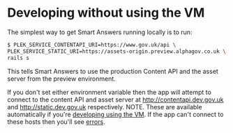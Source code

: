 # Developing without using the VM

The simplest way to get Smart Answers running locally is to run:

```bash
$ PLEK_SERVICE_CONTENTAPI_URI=https://www.gov.uk/api \
PLEK_SERVICE_STATIC_URI=https://assets-origin.preview.alphagov.co.uk \
rails s
```

This tells Smart Answers to use the production Content API and the asset server from the preview environment.

If you don't set either environment variable then the app will attempt to connect to the content API and asset server at http://contentapi.dev.gov.uk and http://static.dev.gov.uk respectively. NOTE. These are available automatically if you're [developing using the VM](developing-using-vm.md). If the app can't connect to these hosts then you'll see [errors](common-errors.md).
